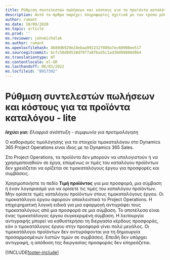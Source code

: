 ```yaml
---
title: Ρύθμιση συντελεστών πωλήσεων και κόστους για τα προϊόντα καταλόγου - lite
description: Αυτό το άρθρο παρέχει πληροφορίες σχετικά με τον τρόπο ρύθμισης των συντελεστών κόστους και πωλήσεων για στοιχεία σε έναν κατάλογο προϊόντων.
author: rumant
ms.date: 10/09/2020
ms.topic: article
ms.prod: ''
ms.reviewer: johnmichalak
ms.author: rumant
ms.openlocfilehash: 4689d6929e24ebaa992232f809a7ec60908ee517
ms.sourcegitcommit: 6cfc50d89528df977a8f6a55c1ad39d99800d9b4
ms.translationtype: HT
ms.contentlocale: el-GR
ms.lasthandoff: 06/03/2022
ms.locfileid: "8917392"
---
```

# <a name="set-up-cost-and-sales-rates-for-catalog-products---lite"></a>Ρύθμιση συντελεστών πωλήσεων και κόστους για τα προϊόντα καταλόγου - lite

_**Ισχύει για:** Ελαφριά ανάπτυξη - συμφωνία για προτιμολόγηση_


Ο καθορισμός τιμολόγησης για τα στοιχεία τιμοκαταλόγου στο Dynamics 365 Project Operations είναι ίδιος με το Dynamics 365 Sales.

Στο Project Operations, τα προϊόντα δεν μπορούν να υπολογιστούν ή να χρησιμοποιηθούν σε έργα, επομένως οι τιμές του καταλόγου προϊόντων δεν χρειάζεται να ορίζεται σε τιμοκαταλόγους έργου για προσφορές και συμβάσεις.

Χρησιμοποιήστε το πεδίο **Τιμή προϊόντος** για μια προσφορά, μια σύμβαση ή έναν λογαριασμό για να ορίσετε τις τιμές του καταλόγου προϊόντων. Μην ορίσετε τιμές καταλόγου προϊόντων στους τιμοκαταλόγους έργου. Οι τιμοκατάλογοι έργου αφορούν αποκλειστικά το Project Operations. Η επιχειρηματική λογική ειδικά για μια εφαρμογή αντιγράφει τους τιμοκαταλόγους από μια προσφορά σε μια σύμβαση. Το αποτέλεσα είναι ένας τιμοκατάλογος έργου συγκεκριμένη σύμβαση. Η λειτουργία αντιγραφής μπορεί να καθυστερήσει τη διεργασία κέρδους προσφοράς, εάν ο τιμοκατάλογος έργου στην προσφορά γίνει πολύ μεγάλος. Οι τιμοκατάλογοι προϊόντων δεν αντιγράφονται για τη δημιουργία προσαρμοσμένων λιστών τιμών σε συμβάσεις. Επειδή δεν υπάρχει αντιγραφή, η απόδοση της διεργασίας προσφοράς δεν επηρεάζεται.


[!INCLUDE[footer-include](../../includes/footer-banner.md)]